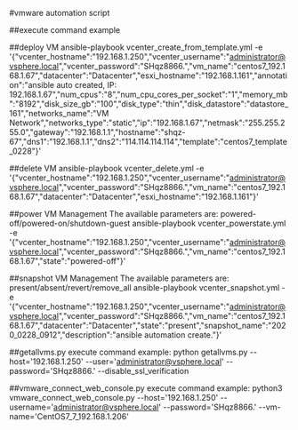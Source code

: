 #vmware automation script

##execute command example

##deploy VM
ansible-playbook vcenter_create_from_template.yml -e '{"vcenter_hostname":"192.168.1.250","vcenter_username":"administrator@vsphere.local","vcenter_password":"SHqz8866.","vm_name":"centos7_192.168.1.67","datacenter":"Datacenter","esxi_hostname":"192.168.1.161","annotation":"ansible auto created, IP: 192.168.1.67","num_cpus":"8","num_cpu_cores_per_socket":"1","memory_mb":"8192","disk_size_gb":"100","disk_type":"thin","disk_datastore":"datastore_161","networks_name":"VM Network","networks_type":"static","ip":"192.168.1.67","netmask":"255.255.255.0","gateway":"192.168.1.1","hostname":"shqz-67","dns1":"192.168.1.1","dns2":"114.114.114.114","template":"centos7_template_0228"}'

##delete VM
ansible-playbook vcenter_delete.yml -e '{"vcenter_hostname":"192.168.1.250","vcenter_username":"administrator@vsphere.local","vcenter_password":"SHqz8866.","vm_name":"centos7_192.168.1.67","datacenter":"Datacenter","esxi_hostname":"192.168.1.161"}'

##power VM Management
The available parameters are: powered-off/powered-on/shutdown-guest
ansible-playbook vcenter_powerstate.yml -e '{"vcenter_hostname":"192.168.1.250","vcenter_username":"administrator@vsphere.local","vcenter_password":"SHqz8866.","vm_name":"centos7_192.168.1.67","state":"powered-off"}'

##snapshot VM Management
The available parameters are: present/absent/revert/remove_all
ansible-playbook vcenter_snapshot.yml -e '{"vcenter_hostname":"192.168.1.250","vcenter_username":"administrator@vsphere.local","vcenter_password":"SHqz8866.","vm_name":"centos7_192.168.1.67","datacenter":"Datacenter","state":"present","snapshot_name":"2020_0228_0912","description":"ansible automation create."}'


##getallvms.py
execute command example:
python getallvms.py --host='192.168.1.250' --user='administrator@vsphere.local' --password='SHqz8866.' --disable_ssl_verification

##vmware_connect_web_console.py
execute command example:
python3 vmware_connect_web_console.py --host='192.168.1.250' --username='administrator@vsphere.local' --password='SHqz8866.' --vm-name='CentOS7_7_192.168.1.206'
